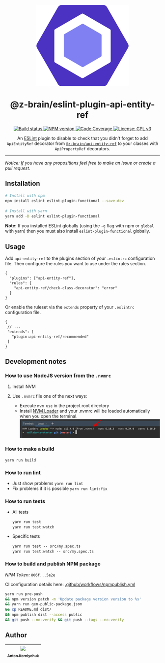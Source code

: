<div align="center">

![eslint-logo](docs/assets/eslint-logo.svg?sanitize=true)

# @z-brain/eslint-plugin-api-entity-ref

<p>
  <a target="_blank" href="https://github.com/z-brain/eslint-plugin-api-entity-ref/actions?query=workflow%3A%22Build%22">
    <img alt="Build status" src="https://github.com/z-brain/eslint-plugin-api-entity-ref/workflows/Build/badge.svg">
  </a>
  <a target="_blank" href="https://www.npmjs.com/package/@z-brain/eslint-plugin-api-entity-ref">
    <img alt="NPM version" src="https://img.shields.io/npm/v/@z-brain/eslint-plugin-api-entity-ref.svg">
  </a>
  <a target="_blank" href="https://codecov.io/gh/@z-brain/eslint-plugin-api-entity-ref">
    <img alt="Code Coverage" src="https://codecov.io/gh/@z-brain/eslint-plugin-api-entity-ref/branch/master/graph/badge.svg">
  </a>
  <a target="_blank" href="https://www.gnu.org/licenses/gpl-3.0">
    <img alt="License: GPL v3" src="https://img.shields.io/badge/License-GPLv3-blue.svg">
  </a>
</p>

An [ESLint](http://eslint.org) plugin to disable to check that you didn't forget to add `ApiEntityRef` decorator from [`@z-brain/api-entity-ref`](https://github.com/z-brain/api-entity-ref) to your classes with `ApiPropertyRef` decorators.

</div>

---

*Notice: If you have any propositions feel free to make an issue or create a pull request.*

## Installation


```sh
# Install with npm
npm install eslint eslint-plugin-functional --save-dev

# Install with yarn
yarn add -D eslint eslint-plugin-functional
```

**Note:** If you installed ESLint globally (using the `-g` flag with npm or `global` with yarn) then you must also install `eslint-plugin-functional` globally.


## Usage

Add `api-entity-ref` to the plugins section of your `.eslintrc` configuration file. Then configure the rules you want to use under the rules section.

```jsonc
{
  "plugins": ["api-entity-ref"],
  "rules": {
    "api-entity-ref/check-class-decorator": "error"
  }
}
```

Or enable the ruleset via the `extends` property of your `.eslintrc` configuration file.  
   
```jsonc
{
 // ...
 "extends": [
   "plugin:api-entity-ref/recommended"
 ]
}
```


## Development notes

### How to use NodeJS version from the `.nvmrc`

1. Install NVM
2. Use `.nvmrc` file one of the next ways:

    * Execute `nvm use` in the project root directory
    * Install [NVM Loader](https://github.com/korniychuk/ankor-shell) and your .nvmrc will be loaded automatically when you open the terminal.
      ![NVM Loader demo](docs/assets/readme.nvm-loader.png)

### How to make a build

`yarn run build`

### How to run lint

* Just show problems `yarn run lint`
* Fix problems if it is possible `yarn run lint:fix`

### How to run tests

* All tests

  `yarn run test`  
  `yarn run test:watch`
* Specific tests

  `yarn run test -- src/my.spec.ts`  
  `yarn run test:watch -- src/my.spec.ts`

### How to build and publish NPM package

*NPM Token:* `806f...5e2e`

CI configuration details here: [.github/workflows/npmpublish.yml](.github/workflows/npmpublish.yml)

```bash
yarn run pre-push
&& npm version patch -m 'Update package version version to %s'
&& yarn run gen-public-package.json
&& cp README.md dist/
&& npm publish dist --access public
&& git push --no-verify && git push --tags --no-verify
```

## Author

| [<img src="https://www.korniychuk.pro/avatar.jpg" width="100px;"/><br /><sub>Anton Korniychuk</sub>](https://korniychuk.pro) |
| :---: |
